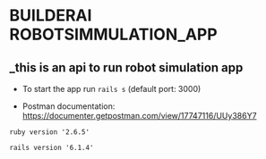 # BUILDERAI ROBOTSIMMULATION_APP

## _this is an api to run robot simulation app

 * To start the app run `rails s` (default port: 3000)

 * Postman documentation:  https://documenter.getpostman.com/view/17747116/UUy386Y7

`ruby version '2.6.5'`

`rails version '6.1.4'`

